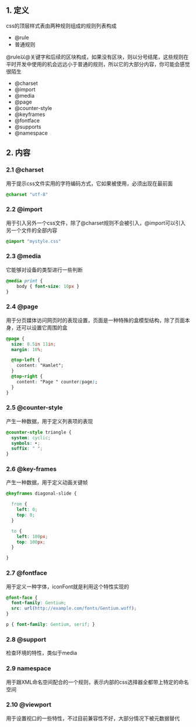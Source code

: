 ## 1. 定义

css的顶层样式表由两种规则组成的规则列表构成

* @rule
* 普通规则

@rule以@关键字和后续的区块构成，如果没有区块，则以分号结尾，这些规则在平时开发中使用的机会远远小于普通的规则，所以它的大部分内容，你可能会感觉很陌生

* @charset
* @import
* @media
* @page
* @counter-style
* @keyframes
* @fontface
* @supports
* @namespace

## 2. 内容

### 2.1 @charset

用于提示css文件实用的字符编码方式，它如果被使用，必须出现在最前面

```css
@charset "utf-8"
```

### 2.2 @import 

用于引入另外一个css文件，除了@charset规则不会被引入，@import可以引入另一个文件的全部内容

```css
@import "mystyle.css"
```

### 2.3 @media

它能够对设备的类型进行一些判断

```css
@media print {
    body { font-size: 10px }
}
```

### 2.4 @page

用于分页媒体访问网页时的表现设置，页面是一种特殊的盒模型结构，除了页面本身，还可以设置它周围的盒

```css
@page {
  size: 8.5in 11in;
  margin: 10%;

  @top-left {
    content: "Hamlet";
  }
  @top-right {
    content: "Page " counter(page);
  }
}
```

### 2.5 @counter-style

产生一种数据，用于定义列表项的表现

```css
@counter-style triangle {
  system: cyclic;
  symbols: ‣;
  suffix: " ";
}
```

### 2.6 @key-frames

产生一种数据，用于定义动画关键帧

```css
@keyframes diagonal-slide {

  from {
    left: 0;
    top: 0;
  }

  to {
    left: 100px;
    top: 100px;
  }

}
```

### 2.7 @fontface

用于定义一种字体，iconFont就是利用这个特性实现的

```css
@font-face {
  font-family: Gentium;
  src: url(http://example.com/fonts/Gentium.woff);
}

p { font-family: Gentium, serif; }
```

### 2.8 @support

检查环境的特性，类似于media

### 2.9 namespace

用于跟XML命名空间配合的一个规则，表示内部的css选择器全都带上特定的命名空间

### 2.10 @viewport

用于设置视口的一些特性，不过目前兼容性不好，大部分情况下被元数据替代